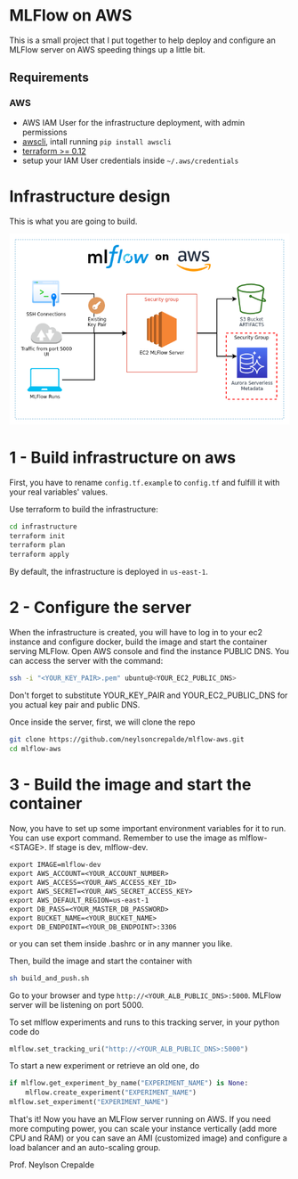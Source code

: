 # MLFlow on AWS

This is a small project that I put together to help deploy and configure an MLFlow server on AWS speeding things up a little bit.

## Requirements

### AWS
* AWS IAM User for the infrastructure deployment, with admin permissions
* [awscli](https://aws.amazon.com/cli/), intall running `pip install awscli`
* [terraform >= 0.12](https://www.terraform.io/downloads.html)
* setup your IAM User credentials inside `~/.aws/credentials`

# Infrastructure design

This is what you are going to build.

![](img/mlflow_aws_infra.png)

# 1 - Build infrastructure on aws

First, you have to rename `config.tf.example` to `config.tf` and fulfill it with your real variables' values.

Use terraform to build the infrastructure:

```bash
cd infrastructure
terraform init
terraform plan
terraform apply
```

By default, the infrastructure is deployed in `us-east-1`.

# 2 - Configure the server

When the infrastructure is created, you will have to log in to your ec2 instance and configure docker, 
build the image and start the container serving MLFlow. Open AWS console and find the instance PUBLIC DNS.
You can access the server with the command:

```bash
ssh -i "<YOUR_KEY_PAIR>.pem" ubuntu@<YOUR_EC2_PUBLIC_DNS>
```

Don't forget to substitute YOUR_KEY_PAIR and YOUR_EC2_PUBLIC_DNS for you actual key pair and public DNS.

Once inside the server, first, we will clone the repo

```bash
git clone https://github.com/neylsoncrepalde/mlflow-aws.git
cd mlflow-aws
```

# 3 - Build the image and start the container

Now, you have to set up some important environment variables for it to run. You can use export command.
Remember to use the image as mlflow-\<STAGE\>. If stage is dev, mlflow-dev. 

```
export IMAGE=mlflow-dev
export AWS_ACCOUNT=<YOUR_ACCOUNT_NUMBER>
export AWS_ACCESS=<YOUR_AWS_ACCESS_KEY_ID>
export AWS_SECRET=<YOUR_AWS_SECRET_ACCESS_KEY>
export AWS_DEFAULT_REGION=us-east-1
export DB_PASS=<YOUR_MASTER_DB_PASSWORD>
export BUCKET_NAME=<YOUR_BUCKET_NAME>
export DB_ENDPOINT=<YOUR_DB_ENDPOINT>:3306
```

or you can set them inside .bashrc or in any manner you like.

Then, build the image and start the container with

```bash
sh build_and_push.sh
```

Go to your browser and type `http://<YOUR_ALB_PUBLIC_DNS>:5000`. MLFlow server will be listening on port 5000. 

To set mlflow experiments and runs to this tracking server, in your python code do

```python
mlflow.set_tracking_uri("http://<YOUR_ALB_PUBLIC_DNS>:5000")
```

To start a new experiment or retrieve an old one, do

```python
if mlflow.get_experiment_by_name("EXPERIMENT_NAME") is None:
    mlflow.create_experiment("EXPERIMENT_NAME")
mlflow.set_experiment("EXPERIMENT_NAME")
```

That's it! Now you have an MLFlow server running on AWS. If you need more computing power, you can scale your instance vertically 
(add more CPU and RAM) or you can save an AMI (customized image) and configure a load balancer and an auto-scaling group. 

Prof. Neylson Crepalde
